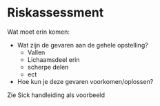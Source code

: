 # Riskassessment
Wat moet erin komen:
- Wat zijn de gevaren aan de gehele opstelling?
  - Vallen
  - Lichaamsdeel erin
  - scherpe delen
  - ect
- Hoe kun je deze gevaren voorkomen/oplossen?

Zie Sick handleiding als voorbeeld

